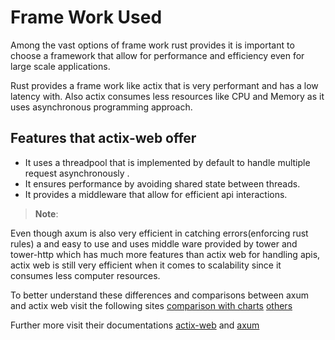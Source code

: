 # Frame Work Used

Among the vast options of frame work rust provides it is important to choose a framework that allow for performance and efficiency even for large scale applications.

Rust provides a frame work like actix that is very performant and has a low latency with. Also actix consumes less resources like CPU and Memory as it uses asynchronous programming approach.

## Features that actix-web offer

-  It uses a threadpool that is implemented by default to handle multiple request asynchronously .
-  It ensures performance by avoiding shared state between threads.
-  It provides a middleware that allow for efficient api interactions.

> **Note**: 

Even though axum is also very efficient in catching errors(enforcing rust rules) a and easy to use and uses middle ware provided by tower and tower-http which has much more features than actix web for handling apis, actix web is still very efficient when it comes to scalability since it consumes less computer resources. 

To better understand these differences and comparisons between axum and actix web visit the following sites [comparison with charts](https://medium.com/deno-the-complete-reference/rust-actix-vs-axum-hello-world-performance-e10a1c1419e0)
[others](https://aarambhdevhub.medium.com/actix-vs-axum-a-deep-dive-into-rusts-premier-web-frameworks-737f3de52fe5)

Further more visit their documentations [actix-web](https://docs.rs/actix-web/latest/actix_web/) and [axum](https://docs.rs/axum/latest/axum/)

